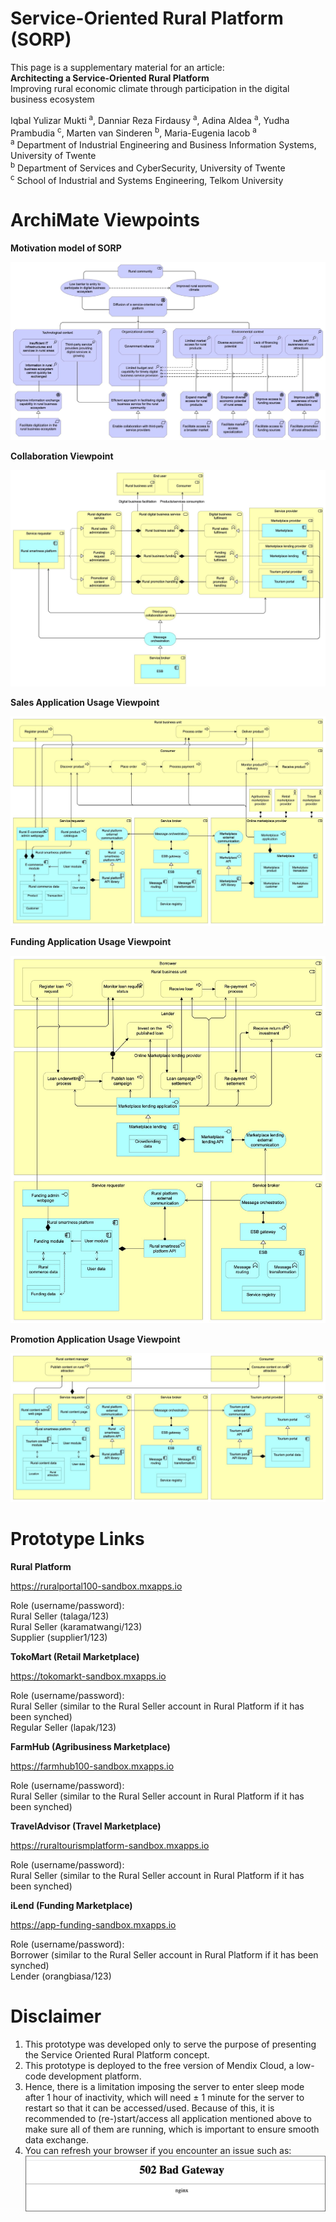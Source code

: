 # Service-Oriented Rural Platform (SORP)

This page is a supplementary material for an article: <br />
<b>Architecting a Service-Oriented Rural Platform</b> <br />
Improving rural economic climate through participation in the digital business ecosystem<br />

Iqbal Yulizar Mukti <sup>a</sup>, Danniar Reza Firdausy <sup>a</sup>, Adina Aldea <sup>a</sup>, Yudha Prambudia <sup>c</sup>, Marten van Sinderen <sup>b</sup>, Maria-Eugenia Iacob <sup>a</sup> <br />
<sup>a</sup> Department of Industrial Engineering and Business Information Systems, University of Twente <br />
<sup>b</sup> Department of Services and CyberSecurity, University of Twente <br />
<sup>c</sup> School of Industrial and Systems Engineering, Telkom University

# ArchiMate Viewpoints

<b>Motivation model of SORP</b>

![github-large](https://github.com/danniarreza/Service-Oriented-Rural-Platform/blob/main/Motivation%20viewpoint%20(SOA%20paper).jpg)

<b>Collaboration Viewpoint</b>

![github-large](https://github.com/danniarreza/Service-Oriented-Rural-Platform/blob/main/Collaboration%20viewpoint%20(SOA%20paper)%20-%20updated.jpg)

<b>Sales Application Usage Viewpoint</b>

![github-large](https://github.com/danniarreza/Service-Oriented-Rural-Platform/blob/main/Sales%20-%20app%20usage%20(WO%20Affiliate)%20SOA%20Paper.jpg)

<b>Funding Application Usage Viewpoint</b>

![github-large](https://github.com/danniarreza/Service-Oriented-Rural-Platform/blob/main/Lending%20-%20app%20usage%20(SOA).jpg)

<b>Promotion Application Usage Viewpoint</b>

![github-large](https://github.com/danniarreza/Service-Oriented-Rural-Platform/blob/main/Promotion%20-%20app%20usage%20(SOA%20Paper).jpg)

# Prototype Links

<b>Rural Platform</b>

https://ruralportal100-sandbox.mxapps.io

Role (username/password):
<br>
Rural Seller (talaga/123)
<br>
Rural Seller (karamatwangi/123)
<br>
Supplier (supplier1/123)

<b>TokoMart (Retail Marketplace)</b>

https://tokomarkt-sandbox.mxapps.io

Role (username/password):
<br>
Rural Seller (similar to the Rural Seller account in Rural Platform if it has been synched)
<br>
Regular Seller (lapak/123)

<b>FarmHub (Agribusiness Marketplace)</b>

https://farmhub100-sandbox.mxapps.io

Role (username/password):
<br>
Rural Seller (similar to the Rural Seller account in Rural Platform if it has been synched)

<b>TravelAdvisor (Travel Marketplace)</b>

https://ruraltourismplatform-sandbox.mxapps.io

Role (username/password):
<br>
Rural Seller (similar to the Rural Seller account in Rural Platform if it has been synched)

<b>iLend (Funding Marketplace)</b>

https://app-funding-sandbox.mxapps.io

Role (username/password):
<br>
Borrower (similar to the Rural Seller account in Rural Platform if it has been synched)
<br>
Lender (orangbiasa/123)

# Disclaimer

1.	This prototype was developed only to serve the purpose of presenting the Service Oriented Rural Platform concept.   
2.	This prototype is deployed to the free version of Mendix Cloud, a low-code development platform.
3.	Hence, there is a limitation imposing the server to enter sleep mode after 1 hour of inactivity, which will need ± 1 minute for the server to restart so that it can be accessed/used. Because of this, it is recommended to (re-)start/access all application mentioned above to make sure all of them are running, which is important to ensure smooth data exchange.
4.	You can refresh your browser if you encounter an issue such as:
![github-large](https://github.com/danniarreza/Service-Oriented-Rural-Platform/blob/main/502%20Bad%20Gateway.png)
